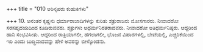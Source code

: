+++
title = "010 ಅರಿನೃಪರು ಕುಹುಕಿಗಳು"

+++
10. ಅನಂತರ ಕೃಷ್ಣನು ಧರ್ಮಾರಾಜಾದಿಗಳನ್ನು ಕುರಿತು ಶತ್ರುರಾಜರು ಮೋಸಗಾರರು. ನೀವಾದರೋ ಸರಸಹೃದಯದಿಂದ ಕೂಡಿರುವವರು. ಶತ್ರುಗಳು ಅಧರ್ಮನಿರತರಾದವರು. ನೀವಾದರೋ ಅತಿಧರ್ಮನಿಷ್ಠರು. ಆದ್ದರಿಂದ ಹಾನಿ ಸಂಭವಿಸೀತು. ಆದ್ದರಿಂದ ರಾತ್ರಿಯಾಗಲೀ, ಹಗಲಾಗಲೀ, ಭೊಜನ ವಿಹಾರಗಳಲ್ಲಿ, ಬೇಟೆಯಲ್ಲಿ, ಎಚ್ಚರಿಕೆಯಿಂದ ಇರಿ ಎಂದು ಬುದ್ಧಿವಾದವನ್ನು ಹೇಳಿ ಅವರನ್ನು ಬೀಳ್ಕೊಂಡನು.